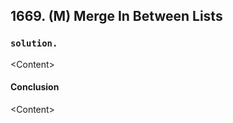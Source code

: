 ## 1669. (M) Merge In Between Lists

### `solution.`
\<Content\>  

#### Conclusion
\<Content\>  
  

